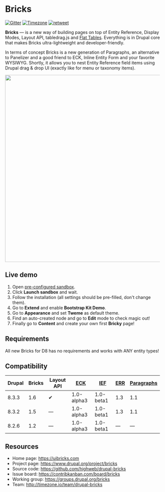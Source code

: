 # Bricks

[![Gitter](https://img.shields.io/gitter/room/highweb/drupal-bricks.svg)](https://gitter.im/highweb/drupal-bricks)
[![Timezone](https://img.shields.io/badge/time-zone-4682b4.svg)](https://timezone.io/team/drupal-bricks)
[![retweet](https://img.shields.io/badge/re-tweet-00bfff.svg)](https://twitter.com/highwebtech/status/841004866633842689)

**Bricks** — is a new way of building pages on top of Entity Reference, Display Modes, Layout API, tabledrag.js and [Flat Tables](http://evolt.org/node/4047#table). Everything is in Drupal core that makes Bricks ultra-lightweight and developer-friendly.

In terms of concept Bricks is a new generation of Paragraphs, an alternative to Panelizer and a good friend to ECK, Inline Entity Form and your favorite WYSIWYG. Shortly, it allows you to nest Entity Reference field items using Drupal drag & drop UI (exactly like for menu or taxonomy items).

<img src="https://cdn.rawgit.com/highweb/drupal-bricks/media/bricks-8.x-1.2.gif" width="608"/>


## Live demo

1. Open [pre-configured sandbox](https://simplytest.me/project/bricks).
2. Click **Launch sandbox** and wait.
3. Follow the installation (all settings should be pre-filled, don't change them).
4. Go to **Extend** and enable **Bootstrap Kit Demo**.
5. Go to **Appearance** and set **Tweme** as default theme.
6. Find an auto-created node and go to **Edit** mode to check magic out!
7. Finally go to **Content** and create your own first **Bricky** page!


## Requirements

All new Bricks for D8 has no requirements and works with ANY entity types!


## Compatibility

| Drupal | Bricks | Layout API | [ECK](https://www.drupal.org/project/eck) | [IEF](https://www.drupal.org/project/inline_entity_form) | [ERR](https://www.drupal.org/project/entity_reference_revisions) | [Paragraphs](https://www.drupal.org/project/paragraphs) |
| --- | --- | --- | --- | --- | --- | --- |
| 8.3.3 | 1.6 | ✔ | 1.0-alpha3 | 1.0-beta1 | 1.3 | 1.1 |
| 8.3.2 | 1.5 | — | 1.0-alpha3 | 1.0-beta1 | 1.3 | 1.1 |
| 8.2.6 | 1.2 | — | 1.0-alpha3 | 1.0-beta1 | — | — |


## Resources

- Home page: https://uibricks.com
- Project page: https://www.drupal.org/project/bricks
- Source code: https://github.com/highweb/drupal-bricks
- Issue board: https://contribkanban.com/board/bricks
- Working group: https://groups.drupal.org/bricks
- Team: http://timezone.io/team/drupal-bricks
